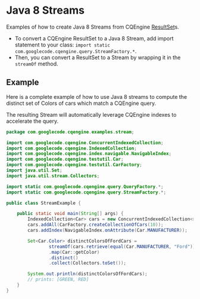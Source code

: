 # Java 8 Streams #

Examples of how to create Java 8 Streams from CQEngine [ResultSet](http://htmlpreview.github.io/?http://raw.githubusercontent.com/npgall/cqengine/master/documentation/javadoc/apidocs/com/googlecode/cqengine/resultset/ResultSet.html)s.

* To convert a CQEngine ResultSet to a Java 8 Stream, add import statement to your class: `import static com.googlecode.cqengine.query.StreamFactory.*`.
* Then, you can convert a ResultSet to a Stream by wrapping it in the `streamOf` method.

## Example ##
Here is a complete example of how to use Java 8 streams to compute the distinct set of Colors of cars which match a CQEngine query.

The resulting Stream will automatically leverage CQEngine indexes to accelerate the query.

```java
package com.googlecode.cqengine.examples.stream;

import com.googlecode.cqengine.ConcurrentIndexedCollection;
import com.googlecode.cqengine.IndexedCollection;
import com.googlecode.cqengine.index.navigable.NavigableIndex;
import com.googlecode.cqengine.testutil.Car;
import com.googlecode.cqengine.testutil.CarFactory;
import java.util.Set;
import java.util.stream.Collectors;

import static com.googlecode.cqengine.query.QueryFactory.*;
import static com.googlecode.cqengine.query.StreamFactory.*;

public class StreamExample {

    public static void main(String[] args) {
        IndexedCollection<Car> cars = new ConcurrentIndexedCollection<>();
        cars.addAll(CarFactory.createCollectionOfCars(10));
        cars.addIndex(NavigableIndex.onAttribute(Car.MANUFACTURER));

        Set<Car.Color> distinctColorsOfFordCars =
                streamOf(cars.retrieve(equal(Car.MANUFACTURER, "Ford")))
                .map(Car::getColor)
                .distinct()
                .collect(Collectors.toSet());

        System.out.println(distinctColorsOfFordCars);
        // prints: [GREEN, RED]
    }
}
```
